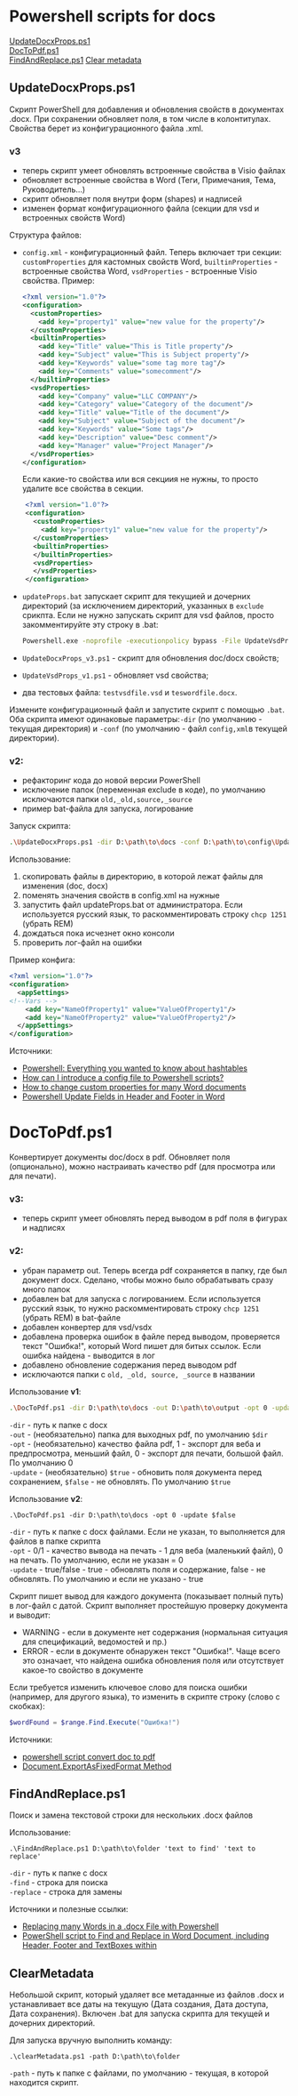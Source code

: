 # Powershell scripts for docs

[UpdateDocxProps.ps1](#updatedocxpropsps1)  
[DocToPdf.ps1](#doctopdfps1)  
[FindAndReplace.ps1](#findandreplaceps1)
[Clear metadata](#clearmetadata)

## UpdateDocxProps.ps1

Скрипт PowerShell для добавления и обновления свойств в документах .docx. При сохранении обновляет поля, в том числе в колонтитулах. Свойства берет из конфигурационного файла .xml.

### v3

* теперь скрипт умеет обновлять встроенные свойства в Visio файлах
* обновляет встроенные свойства в Word (Теги, Примечания, Тема, Руководитель...)
* скрипт обновляет поля внутри форм (shapes) и надписей
* изменен формат конфигурационного файла (секции для vsd и встроенных свойств Word)

Структура файлов:

* `config.xml` - конфигурационный файл. Теперь включает три секции: `customProperties` для кастомных свойств Word, `builtinProperties` - встроенные свойства Word, `vsdProperties` - встроенные Visio свойства. Пример:
  
    ```xml
    <?xml version="1.0"?>
    <configuration>
      <customProperties>    
        <add key="property1" value="new value for the property"/>	
      </customProperties>
      <builtinProperties>
        <add key="Title" value="This is Title property"/>
        <add key="Subject" value="This is Subject property"/>
        <add key="Keywords" value="some tag more tag"/>
        <add key="Comments" value="somecomment"/>
      </builtinProperties>
      <vsdProperties>
        <add key="Company" value="LLC COMPANY"/>
        <add key="Category" value="Category of the document"/>
        <add key="Title" value="Title of the document"/>
        <add key="Subject" value="Subject of the document"/>
        <add key="Keywords" value="Some tags"/>
        <add key="Description" value="Desc comment"/>
        <add key="Manager" value="Project Manager"/>
      </vsdProperties>
    </configuration>
    ```
  Если какие-то свойства или вся секциия не нужны, то просто удалите все свойства в секции.

```xml
    <?xml version="1.0"?>
    <configuration>
      <customProperties>    
        <add key="property1" value="new value for the property"/>	
      </customProperties>
      <builtinProperties>        
      </builtinProperties>
      <vsdProperties>        
      </vsdProperties>
    </configuration>
```
* `updateProps.bat` запускает скрипт для текущией и дочерних директорий (за исключением директорий, указанных в `exclude` срикпта. Если не нужно запускать скрипт для vsd файлов, просто закомментируйте эту строку в .bat:
    ```bat
    Powershell.exe -noprofile -executionpolicy bypass -File UpdateVsdProps_v1.ps1 > %CurrentDateTime%_vsdprops.txt
    ```
    
* `UpdateDocxProps_v3.ps1` - скрипт для обновления doc/docx свойств;

* `UpdateVsdProps_v1.ps1` - обновляет vsd свойства;

* два тестовых файла: `testvsdfile.vsd` и `teswordfile.docx`.

Измените конфигурационный файл и запустите скрипт с помощью `.bat`. Оба скрипта имеют одинаковые параметры:`-dir` (по умолчанию - текущая директория) и `-conf` (по умолчанию - файл `config,xml`в текущей директории).


### v2: 

* рефакторинг кода до новой версии PowerShell
* исключение папок (переменная exclude в коде), по умолчанию исключаются папки `old,_old,source,_source`
* пример bat-файла для запуска, логирование

Запуск скрипта:

```bash
.\UpdateDocxProps.ps1 -dir D:\path\to\docs -conf D:\path\to\config\UpdateDocxPropsConfig.xml
```

Использование:

1. скопировать файлы в директорию, в которой лежат файлы для изменения (doc, docx)
2. поменять значения свойств в config.xml на нужные
3. запустить файл updateProps.bat от администратора. Если используется русский язык, то раскомментировать строку `chcp 1251` (убрать REM)
4. дождаться пока исчезнет окно консоли
5. проверить лог-файл на ошибки

Пример конфига:

```xml
<?xml version="1.0"?>
<configuration>
  <appSettings>
<!--Vars -->
    <add key="NameOfProperty1" value="ValueOfProperty1"/>
	<add key="NameOfProperty2" value="ValueOfProperty2"/>
  </appSettings>
</configuration>
```

Источники: 

- [Powershell: Everything you wanted to know about hashtables](https://powershellexplained.com/2016-11-06-powershell-hashtable-everything-you-wanted-to-know-about/)
- [How can I introduce a config file to Powershell scripts?](https://stackoverflow.com/a/13698982)
- [How to change custom properties for many Word documents](https://stackoverflow.com/a/35920682)
- [Powershell Update Fields in Header and Footer in Word](https://stackoverflow.com/questions/24887905/powershell-update-fields-in-header-and-footer-in-word)

# DocToPdf.ps1

Конвертирует документы doc/docx в pdf. Обновляет поля (опционально), можно настраивать качество pdf (для просмотра или для печати).

### v3:

* теперь скрипт умеет обновлять перед выводом в pdf поля в фигурах и надписях

### v2:

* убран параметр out. Теперь всегда pdf сохраняется в папку, где был документ docx. Сделано, чтобы можно было обрабатывать сразу много папок
* добавлен bat для запуска с логированием. Если используется русский язык, то нужно раскомментировать строку `chcp 1251` (убрать REM) в bat-файле
* добавлен конвертер для vsd/vsdx
* добавлена проверка ошибок в файле перед выводом, проверяется текст "Ошибка!", который Word пишет для битых ссылок. Если ошибка найдена - выводится в лог
* добавлено обновление содержания перед выводом pdf
* исключаются папки с `old, _old, source, _source` в названии

Использование **v1**:
```bash
.\DocToPdf.ps1 -dir D:\path\to\docs -out D:\path\to\output -opt 0 -update $false
```
`-dir` - путь к папке с docx   
`-out` - (необязательно) папка для выходных pdf, по умолчанию `$dir`  
`-opt` - (необязательно) качество файла pdf, 1 - экспорт для веба и предпросмотра, меньший файл, 0 - экспорт для печати, большой файл. По умолчанию 0  
`-update` - (необязательно) `$true` - обновить поля документа перед сохранением, `$false` - не обновлять. По умолчанию `$true`  

Использование **v2**:

```
.\DocToPdf.ps1 -dir D:\path\to\docs -opt 0 -update $false
```

`-dir` - путь к папке с docx файлами. Если не указан, то выполняется для файлов в папке скрипта  
`-opt` - 0/1 - качество вывода на печать - 1 для веба (маленький файл), 0 на печать. По умолчанию, если не указан = 0  
`-update` - true/false - true - обновлять поля и содержание, false - не обновлять. По умолчанию и если не указано - true  

Скрипт пишет вывод для каждого документа (показывает полный путь) в  лог-файл с датой. Скрипт выполняет простейшую проверку документа и  выводит: 

- WARNING - если в документе нет содержания (нормальная ситуация для спецификаций, ведомостей и пр.)
- ERROR - если в документе обнаружен текст "Ошибка!". Чаще всего это означает, что найдена ошибка обновления поля или отсутствует какое-то  свойство в документе

Если требуется изменить ключевое слово для поиска ошибки (например, для другого языка), то изменить в скрипте строку (слово с скобках):

```powershell
$wordFound = $range.Find.Execute("Ошибка!")
```



Источники: 

- [powershell script convert doc to pdf](https://social.technet.microsoft.com/Forums/ie/en-US/445b2429-e33c-4ce0-9d64-dd31422571bf/powershell-script-convert-doc-to-pdf?forum=winserverpowershell)
- [Document.ExportAsFixedFormat Method](https://docs.microsoft.com/en-us/previous-versions/office/developer/office-2007/bb256835(v=office.12))

## FindAndReplace.ps1

Поиск и замена текстовой строки для нескольких .docx файлов

Использование:
```bach
.\FindAndReplace.ps1 D:\path\to\folder 'text to find' 'text to replace'
```
`-dir` - путь к папке с docx  
`-find` - строка для поиска  
`-replace` - строка для замены  

Источники и полезные ссылки:
- [Replacing many Words in a .docx File with Powershell](https://stackoverflow.com/questions/40101846/replacing-many-words-in-a-docx-file-with-powershell)
- [PowerShell script to Find and Replace in Word Document, including Header, Footer and TextBoxes within
](https://codereview.stackexchange.com/questions/174455/powershell-script-to-find-and-replace-in-word-document-including-header-footer)

## ClearMetadata

Небольшой скрипт, который удаляет все метаданные из файлов .docx и устанавливает все даты на текущую (Дата создания, Дата доступа, Дата сохранения). Включен .bat для запуска скрипта для текущей и дочерних директорий.

Для запуска вручную выполнить команду:

```
.\clearMetadata.ps1 -path D:\path\to\folder
```

`-path` - путь к папке с файлами, по умолчанию - текущая, в которой находится скрипт.
